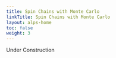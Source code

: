 ```yaml
---
title: Spin Chains with Monte Carlo
linkTitle: Spin Chains with Monte Carlo
layout: alps-home
toc: false
weight: 3
---
```


Under Construction

<!--more-->
